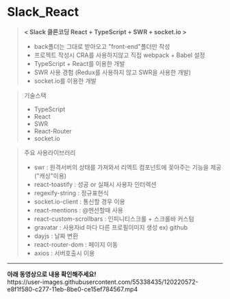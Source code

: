 # Slack_React

> <b>< Slack 클론코딩 React + TypeScript + SWR + socket.io ></b> </br>
>- back폴더는 그대로 받아오고 "front-end"폴더만 작성
>- 프로젝트 작성시 CRA를 사용하지않고 직접 webpack + Babel 설정
>- TypeScript + React를 이용한 개발
>- SWR 사용 경험 (Redux를 사용하지 않고 SWR을 사용한 개발)
>- socket.io를 이용한 개발

> 기술스택
>- TypeScript
>- React
>- SWR
>- React-Router
>- socket.io

> 주요 사용라이브러리
>- swr : 원격서버의 상태를 가져와서 리액트 컴포넌트에 꽂아주는 기능을 제공 ("캐싱"이용)
>- react-toastify : 성공 or 실패시 사용자 인터렉션
>- regexify-string : 정규표현식
>- socket.io-client : 통신할 경우 이용
>- react-mentions : @멘션할때 사용
>- react-custom-scrollbars : 인피니티스크롤 + 스크롤바 커스텀
>- gravatar : 사용자id 마다 다른 프로필이미지 생성 ex) github
>- dayjs : 날짜 변환
>- react-router-dom : 페이지 이동
>- axios : 서버호출시 이용

<hr/>
<b>아래 동영상으로 내용 확인해주세요!</b> <br/>
https://user-images.githubusercontent.com/55338435/120220572-e8f1f580-c277-11eb-8be0-ce15ef784567.mp4

